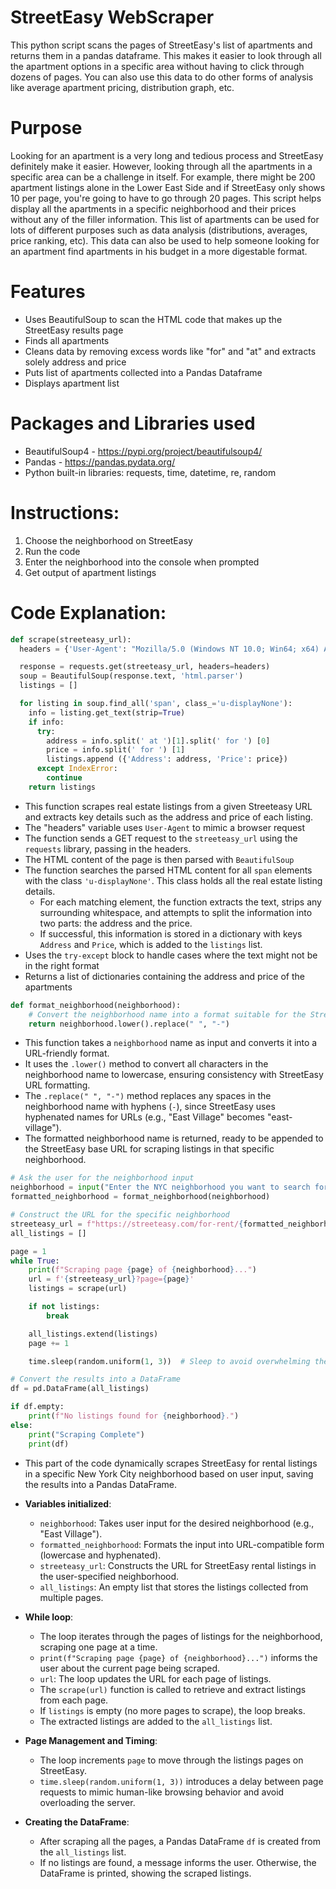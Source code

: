 # StreetEasy WebScraper
This python script scans the pages of StreetEasy's list of apartments and returns them in a pandas dataframe. This makes it easier to look through all the apartment options in a specific area without having to click through dozens of pages. You can also use this data to do other forms of analysis like average apartment pricing, distribution graph, etc.

# Purpose
Looking for an apartment is a very long and tedious process and StreetEasy definitely make it easier. However, looking through all the apartments in a specific area can be a challenge in itself. For example, there might be 200 apartment listings alone in the Lower East Side and if StreetEasy only shows 10 per page, you're going to have to go through 20 pages. This script helps display all the apartments in a specific neighborhood and their prices without any of the filler information. This list of apartments can be used for lots of different purposes such as data analysis (distributions, averages, price ranking, etc). This data can also be used to help someone looking for an apartment find apartments in his budget in a more digestable format.

# Features
- Uses BeautifulSoup to scan the HTML code that makes up the StreetEasy results page
- Finds all apartments
- Cleans data by removing excess words like "for" and "at" and extracts solely address and price
- Puts list of apartments collected into a Pandas Dataframe
- Displays apartment list

# Packages and Libraries used
- BeautifulSoup4 - https://pypi.org/project/beautifulsoup4/
- Pandas - https://pandas.pydata.org/
- Python built-in libraries: requests, time, datetime, re, random

# Instructions:

1. Choose the neighborhood on StreetEasy
2. Run the code
3. Enter the neighborhood into the console when prompted
4. Get output of apartment listings

# Code Explanation:
```python
def scrape(streeteasy_url):
  headers = {'User-Agent': "Mozilla/5.0 (Windows NT 10.0; Win64; x64) AppleWebKit/537.36 (KHTML, like Gecko) Chrome/121.0.0.0 Safari/537.36"}

  response = requests.get(streeteasy_url, headers=headers)
  soup = BeautifulSoup(response.text, 'html.parser')
  listings = []

  for listing in soup.find_all('span', class_='u-displayNone'):
    info = listing.get_text(strip=True)
    if info:
      try:
        address = info.split(' at ')[1].split(' for ') [0]
        price = info.split(' for ') [1]
        listings.append ({'Address': address, 'Price': price})
      except IndexError:
        continue
    return listings
```
- This function scrapes real estate listings from a given Streeteasy URL and extracts key details such as the address and price of each listing.
- The "headers" variable uses `User-Agent` to mimic a browser request
- The function sends a GET request to the `streeteasy_url` using the `requests` library, passing in the headers.
- The HTML content of the page is then parsed with `BeautifulSoup`
- The function searches the parsed HTML content for all `span` elements with the class `'u-displayNone'`. This class holds all the real estate listing details.
  - For each matching element, the function extracts the text, strips any surrounding whitespace, and attempts to split the information into two parts: the address and the price.
  - If successful, this information is stored in a dictionary with keys `Address` and `Price`, which is added to the `listings` list.
- Uses the `try-except` block to handle cases where the text might not be in the right format
- Returns a list of dictionaries containing the address and price of the apartments


```python
def format_neighborhood(neighborhood):
    # Convert the neighborhood name into a format suitable for the StreetEasy URL
    return neighborhood.lower().replace(" ", "-")
```
- This function takes a `neighborhood` name as input and converts it into a URL-friendly format.
- It uses the `.lower()` method to convert all characters in the neighborhood name to lowercase, ensuring consistency with StreetEasy URL formatting.
- The `.replace(" ", "-")` method replaces any spaces in the neighborhood name with hyphens (`-`), since StreetEasy uses hyphenated names for URLs (e.g., "East Village" becomes "east-village").
- The formatted neighborhood name is returned, ready to be appended to the StreetEasy base URL for scraping listings in that specific neighborhood.


```python
# Ask the user for the neighborhood input
neighborhood = input("Enter the NYC neighborhood you want to search for (e.g., 'East Village'): ").strip()
formatted_neighborhood = format_neighborhood(neighborhood)

# Construct the URL for the specific neighborhood
streeteasy_url = f"https://streeteasy.com/for-rent/{formatted_neighborhood}"
all_listings = []

page = 1
while True:
    print(f"Scraping page {page} of {neighborhood}...")
    url = f'{streeteasy_url}?page={page}'
    listings = scrape(url)

    if not listings:
        break

    all_listings.extend(listings)
    page += 1

    time.sleep(random.uniform(1, 3))  # Sleep to avoid overwhelming the server

# Convert the results into a DataFrame
df = pd.DataFrame(all_listings)

if df.empty:
    print(f"No listings found for {neighborhood}.")
else:
    print("Scraping Complete")
    print(df)
```
- This part of the code dynamically scrapes StreetEasy for rental listings in a specific New York City neighborhood based on user input, saving the results into a Pandas DataFrame.
  
- **Variables initialized**:
  - `neighborhood`: Takes user input for the desired neighborhood (e.g., "East Village").
  - `formatted_neighborhood`: Formats the input into URL-compatible form (lowercase and hyphenated).
  - `streeteasy_url`: Constructs the URL for StreetEasy rental listings in the user-specified neighborhood.
  - `all_listings`: An empty list that stores the listings collected from multiple pages.

- **While loop**:
  - The loop iterates through the pages of listings for the neighborhood, scraping one page at a time.
  - `print(f"Scraping page {page} of {neighborhood}...")` informs the user about the current page being scraped.
  - `url`: The loop updates the URL for each page of listings.
  - The `scrape(url)` function is called to retrieve and extract listings from each page.
  - If `listings` is empty (no more pages to scrape), the loop breaks.
  - The extracted listings are added to the `all_listings` list.

- **Page Management and Timing**:
  - The loop increments `page` to move through the listings pages on StreetEasy.
  - `time.sleep(random.uniform(1, 3))` introduces a delay between page requests to mimic human-like browsing behavior and avoid overloading the server.

- **Creating the DataFrame**:
  - After scraping all the pages, a Pandas DataFrame `df` is created from the `all_listings` list.
  - If no listings are found, a message informs the user. Otherwise, the DataFrame is printed, showing the scraped listings.
